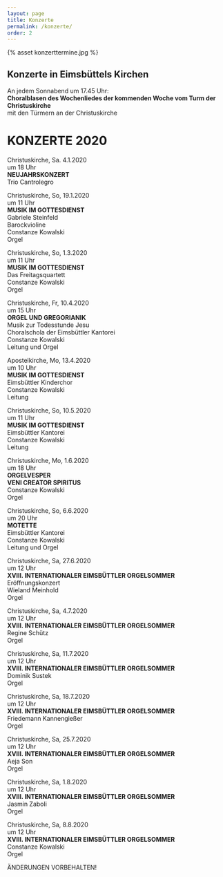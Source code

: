 ```yaml
---
layout: page
title: Konzerte
permalink: /konzerte/
order: 2
---
```


{% asset konzerttermine.jpg %}

## Konzerte in Eimsbüttels Kirchen

An jedem Sonnabend um 17.45 Uhr:  
**Choralblasen des Wochenliedes der kommenden Woche vom Turm der Christuskirche**  
mit den Türmern an der Christuskirche  

# KONZERTE 2020

Christuskirche, Sa. 4.1.2020  
um 18 Uhr  
**NEUJAHRSKONZERT**  
Trio Cantrolegro

Christuskirche, So, 19.1.2020  
um 11 Uhr  
**MUSIK IM GOTTESDIENST**  
Gabriele Steinfeld  
Barockvioline  
Constanze Kowalski  
Orgel 

Christuskirche, So, 1.3.2020  
um 11 Uhr  
**MUSIK IM GOTTESDIENST**  
Das Freitagsquartett  
Constanze Kowalski  
Orgel

Christuskirche, Fr, 10.4.2020  
um 15 Uhr  
**ORGEL UND GREGORIANIK**  
Musik zur Todesstunde Jesu  
Choralschola der Eimsbüttler Kantorei  
Constanze Kowalski  
Leitung und Orgel

Apostelkirche, Mo, 13.4.2020  
um 10 Uhr  
**MUSIK IM GOTTESDIENST**  
Eimsbüttler Kinderchor  
Constanze Kowalski  
Leitung

Christuskirche, So, 10.5.2020  
um 11 Uhr  
**MUSIK IM GOTTESDIENST**  
Eimsbüttler Kantorei  
Constanze Kowalski  
Leitung

Christuskirche, Mo, 1.6.2020  
um 18 Uhr  
**ORGELVESPER**  
**VENI CREATOR SPIRITUS**  
Constanze Kowalski  
Orgel

Christuskirche, So, 6.6.2020  
um 20 Uhr  
**MOTETTE**  
Eimsbüttler Kantorei  
Constanze Kowalski  
Leitung und Orgel

Christuskirche, Sa, 27.6.2020  
um 12 Uhr  
**XVIII. INTERNATIONALER EIMSBÜTTLER ORGELSOMMER**  
Eröffnungskonzert  
Wieland Meinhold  
Orgel

Christuskirche, Sa, 4.7.2020  
um 12 Uhr  
**XVIII. INTERNATIONALER EIMSBÜTTLER ORGELSOMMER**  
Regine Schütz  
Orgel

Christuskirche, Sa, 11.7.2020  
um 12 Uhr  
**XVIII. INTERNATIONALER EIMSBÜTTLER ORGELSOMMER**  
Dominik Sustek  
Orgel

Christuskirche, Sa, 18.7.2020  
um 12 Uhr  
**XVIII. INTERNATIONALER EIMSBÜTTLER ORGELSOMMER**  
Friedemann Kannengießer  
Orgel

Christuskirche, Sa, 25.7.2020  
um 12 Uhr  
**XVIII. INTERNATIONALER EIMSBÜTTLER ORGELSOMMER**  
Aeja Son  
Orgel

Christuskirche, Sa, 1.8.2020  
um 12 Uhr  
**XVIII. INTERNATIONALER EIMSBÜTTLER ORGELSOMMER**  
Jasmin Zaboli  
Orgel

Christuskirche, Sa, 8.8.2020  
um 12 Uhr  
**XVIII. INTERNATIONALER EIMSBÜTTLER ORGELSOMMER**  
Constanze Kowalski  
Orgel

ÄNDERUNGEN VORBEHALTEN!
